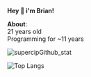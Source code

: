 **Hey 👋 i'm Brian!**

**About**:\
21 years old\
Programming for ~11 years

![supercipGithub_stat](https://github-readme-stats.vercel.app/api?username=Satomatic&hide=issues,stars&show_icons=true)

![Top Langs](https://github-readme-stats.vercel.app/api/top-langs/?username=Satomatic)
